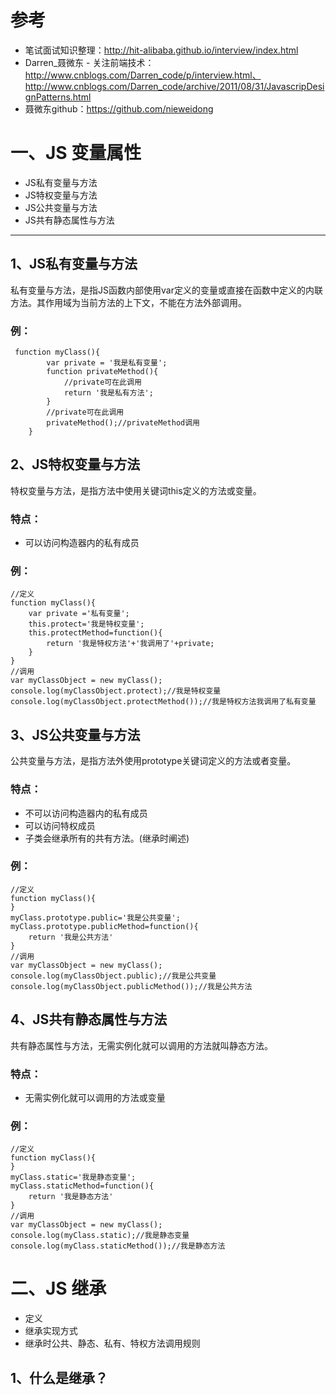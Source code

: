 # 参考

* 笔试面试知识整理：http://hit-alibaba.github.io/interview/index.html
* Darren_聂微东 - 关注前端技术：http://www.cnblogs.com/Darren_code/p/interview.html、http://www.cnblogs.com/Darren_code/archive/2011/08/31/JavascripDesignPatterns.html
* 聂微东github：https://github.com/nieweidong
# 一、JS 变量属性

* JS私有变量与方法
* JS特权变量与方法
* JS公共变量与方法
* JS共有静态属性与方法

***
## 1、JS私有变量与方法
   私有变量与方法，是指JS函数内部使用var定义的变量或直接在函数中定义的内联方法。其作用域为当前方法的上下文，不能在方法外部调用。
### 例：
```JS
 function myClass(){
        var private = '我是私有变量';
        function privateMethod(){
            //private可在此调用
            return '我是私有方法';
        }
        //private可在此调用
        privateMethod();//privateMethod调用
    }
```
## 2、JS特权变量与方法
  特权变量与方法，是指方法中使用关键词this定义的方法或变量。
### 特点：
* 可以访问构造器内的私有成员
### 例：
```JS
//定义
function myClass(){
    var private ='私有变量';
    this.protect='我是特权变量';
    this.protectMethod=function(){
        return '我是特权方法'+'我调用了'+private;
    }
}
//调用
var myClassObject = new myClass();
console.log(myClassObject.protect);//我是特权变量
console.log(myClassObject.protectMethod());//我是特权方法我调用了私有变量
```

## 3、JS公共变量与方法
   公共变量与方法，是指方法外使用prototype关键词定义的方法或者变量。
### 特点：
* 不可以访问构造器内的私有成员
* 可以访问特权成员
* 子类会继承所有的共有方法。(继承时阐述)
### 例：
```JS
//定义
function myClass(){
}
myClass.prototype.public='我是公共变量';
myClass.prototype.publicMethod=function(){
    return '我是公共方法'
}
//调用
var myClassObject = new myClass();
console.log(myClassObject.public);//我是公共变量
console.log(myClassObject.publicMethod());//我是公共方法
```
## 4、JS共有静态属性与方法
   共有静态属性与方法，无需实例化就可以调用的方法就叫静态方法。
### 特点：
* 无需实例化就可以调用的方法或变量
### 例：
```JS
//定义
function myClass(){
}
myClass.static='我是静态变量';
myClass.staticMethod=function(){
    return '我是静态方法'
}
//调用
var myClassObject = new myClass();
console.log(myClass.static);//我是静态变量
console.log(myClass.staticMethod());//我是静态方法
```
# 二、JS 继承
* 定义
* 继承实现方式
* 继承时公共、静态、私有、特权方法调用规则
## 1、什么是继承？
